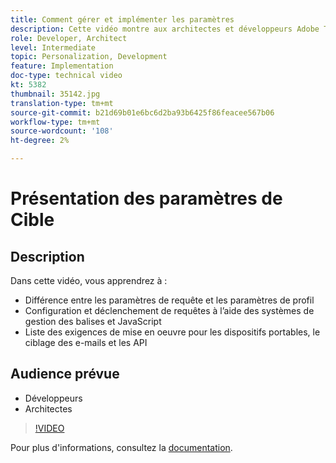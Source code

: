 ```yaml
---
title: Comment gérer et implémenter les paramètres
description: Cette vidéo montre aux architectes et développeurs Adobe Target comment différencier les paramètres de requête des paramètres de profil, configurer et déclencher des requêtes à l’aide de systèmes de gestion des balises et JavaScript, et comprendre les exigences d’implémentation pour le ciblage des mobiles, des courriels et des API.
role: Developer, Architect
level: Intermediate
topic: Personalization, Development
feature: Implementation
doc-type: technical video
kt: 5382
thumbnail: 35142.jpg
translation-type: tm+mt
source-git-commit: b21d69b01e6bc6d2ba93b6425f86feacee567b06
workflow-type: tm+mt
source-wordcount: '108'
ht-degree: 2%

---
```



# Présentation des paramètres de Cible

## Description

Dans cette vidéo, vous apprendrez à :

* Différence entre les paramètres de requête et les paramètres de profil
* Configuration et déclenchement de requêtes à l’aide des systèmes de gestion des balises et JavaScript
* Liste des exigences de mise en oeuvre pour les dispositifs portables, le ciblage des e-mails et les API

## Audience prévue

* Développeurs
* Architectes

>[!VIDEO](https://video.tv.adobe.com/v/35142/?quality=12)

Pour plus d&#39;informations, consultez la [documentation](https://docs.adobe.com/content/help/en/target/using/implement-target/implementing-target.html).
